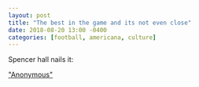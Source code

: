 ```yaml
---
layout: post
title: "The best in the game and its not even close"
date: 2018-08-20 13:00 -0400
categories: [football, americana, culture]
---
```


Spencer hall nails it:

["Anonymous"](https://www.everydayshouldbesaturday.com/2018/8/15/17693280/to-hell-with-every-bit-of-this?utm_campaign=everydayshouldbesaturday&utm_content=chorus&utm_medium=social&utm_source=twitter)